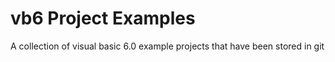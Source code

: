 # vb6 Project Examples
A collection of visual basic 6.0 example projects that have been stored in git
